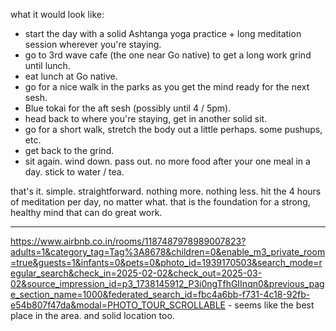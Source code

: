 what it would look like:
- start the day with a solid Ashtanga yoga practice + long meditation session wherever you're staying.
- go to 3rd wave cafe (the one near Go native) to get a long work grind until lunch.
- eat lunch at Go native.
- go for a nice walk in the parks as you get the mind ready for the next sesh.
- Blue tokai for the aft sesh (possibly until 4 / 5pm).
- head back to where you're staying, get in another solid sit.
- go for a short walk, stretch the body out a little perhaps. some pushups, etc.
- get back to the grind.
- sit again. wind down. pass out. no more food after your one meal in a day. stick to water / tea.

that's it. simple. straightforward. nothing more. nothing less. hit the 4 hours of meditation per day, no matter what. that is the foundation for a strong, healthy mind that can do great work.

---

https://www.airbnb.co.in/rooms/1187487978989007823?adults=1&category_tag=Tag%3A8678&children=0&enable_m3_private_room=true&guests=1&infants=0&pets=0&photo_id=1939170503&search_mode=regular_search&check_in=2025-02-02&check_out=2025-03-02&source_impression_id=p3_1738145912_P3i0ngTfhGIInqn0&previous_page_section_name=1000&federated_search_id=fbc4a6bb-f731-4c18-92fb-e54b807f47da&modal=PHOTO_TOUR_SCROLLABLE - seems like the best place in the area. and solid location too.

